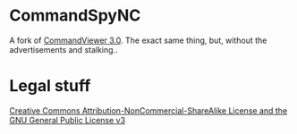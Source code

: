 # CommandSpyNC
A fork of [CommandViewer 3.0](https://github.com/Superior-Development/CommandViewer).  The exact same thing, but, without the advertisements and stalking..

# Legal stuff
[Creative Commons Attribution-NonCommercial-ShareAlike License and the GNU General Public License v3](https://creativecommons.org/licenses/by-nc-sa/3.0/legalcode)
